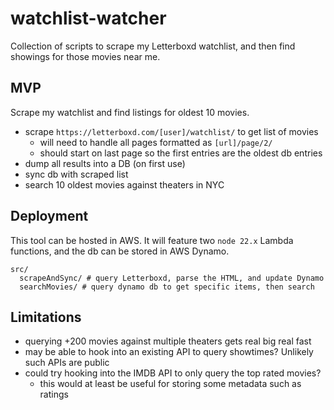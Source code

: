 # watchlist-watcher
Collection of scripts to scrape my Letterboxd watchlist, and then find showings for those movies near me.

## MVP

Scrape my watchlist and find listings for oldest 10 movies.

- scrape `https://letterboxd.com/[user]/watchlist/` to get list of movies
  - will need to handle all pages formatted as `[url]/page/2/`
  - should start on last page so the first entries are the oldest db entries
- dump all results into a DB (on first use)
- sync db with scraped list
- search 10 oldest movies against theaters in NYC

## Deployment

This tool can be hosted in AWS. It will feature two `node 22.x` Lambda functions, and the db can be stored in AWS Dynamo.

```shell
src/
  scrapeAndSync/ # query Letterboxd, parse the HTML, and update Dynamo
  searchMovies/ # query dynamo db to get specific items, then search
```

## Limitations

- querying +200 movies against multiple theaters gets real big real fast
- may be able to hook into an existing API to query showtimes? Unlikely such APIs are public
- could try hooking into the IMDB API to only query the top rated movies?
  - this would at least be useful for storing some metadata such as ratings
